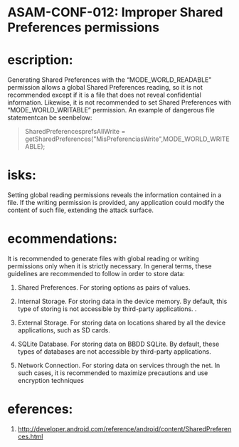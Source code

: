 
# ASAM-CONF-012: Improper Shared Preferences permissions

#  escription:
Generating Shared Preferences with the “MODE_WORLD_READABLE” permission allows a global Shared Preferences reading, so it is not recommended except if it is a file that does not reveal confidential information. Likewise, it is not recommended to set Shared Preferences with “MODE_WORLD_WRITABLE” permission. An example of dangerous file statementcan be seenbelow:


> SharedPreferencesprefsAllWrite = getSharedPreferences("MisPreferenciasWrite",MODE_WORLD_WRITEABLE);

#  isks:
Setting global reading permissions reveals the information contained in a file. If the writing permission is provided, any application could modify the content of such file, extending the attack surface.


#  ecommendations:
It is recommended to generate files with global reading or writing permissions only when it is strictly necessary. In general terms, these guidelines are recommended to follow in order to store data:


1. Shared Preferences. For storing options as pairs of values.

2. Internal Storage. For storing data in the device memory. By default, this type of storing is not accessible by third-party applications. .

3. External Storage. For storing data on locations shared by all the device applications, such as SD cards.

4. SQLite Database. For storing data on BBDD SQLite. By default, these types of databases are not accessible by third-party applications.

5. Network Connection. For storing data on services through the net. In such cases, it is recommended to maximize precautions and use encryption techniques

 

#  eferences:

1. http://developer.android.com/reference/android/content/SharedPreferences.html
